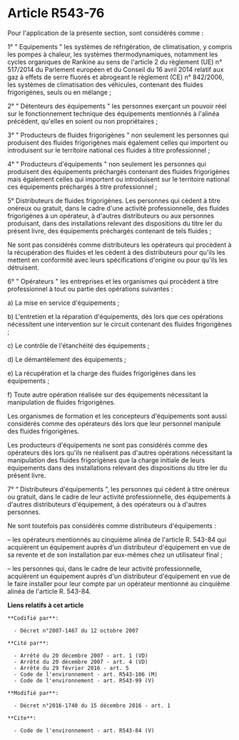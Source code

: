 # Article R543-76

Pour l'application de la présente section, sont considérés comme :

1° " Equipements " les systèmes de réfrigération, de climatisation, y compris les pompes à chaleur, les systèmes
thermodynamiques, notamment les cycles organiques de Rankine au sens de l'article 2 du règlement (UE) n° 517/2014 du
Parlement européen et du Conseil du 16 avril 2014 relatif aux gaz à effets de serre fluorés et abrogeant le règlement (CE) n°
842/2006, les systèmes de climatisation des véhicules, contenant des fluides frigorigènes, seuls ou en mélange ;

2° " Détenteurs des équipements " les personnes exerçant un pouvoir réel sur le fonctionnement technique des équipements
mentionnés à l'alinéa précédent, qu'elles en soient ou non propriétaires ;

3° " Producteurs de fluides frigorigènes " non seulement les personnes qui produisent des fluides frigorigènes mais également
celles qui importent ou introduisent sur le territoire national ces fluides à titre professionnel ;

4° " Producteurs d'équipements " non seulement les personnes qui produisent des équipements préchargés contenant des fluides
frigorigènes mais également celles qui importent ou introduisent sur le territoire national ces équipements préchargés à
titre professionnel ;

5° Distributeurs de fluides frigorigènes. Les personnes qui cèdent à titre onéreux ou gratuit, dans le cadre d'une activité
professionnelle, des fluides frigorigènes à un opérateur, à d'autres distributeurs ou aux personnes produisant, dans des
installations relevant des dispositions du titre Ier du présent livre, des équipements préchargés contenant de tels fluides ;

Ne sont pas considérés comme distributeurs les opérateurs qui procèdent à la récupération des fluides et les cèdent à des
distributeurs pour qu'ils les mettent en conformité avec leurs spécifications d'origine ou pour qu'ils les détruisent.

6° " Opérateurs " les entreprises et les organismes qui procèdent à titre professionnel à tout ou partie des opérations
suivantes :

a) La mise en service d'équipements ;

b) L'entretien et la réparation d'équipements, dès lors que ces opérations nécessitent une intervention sur le circuit
contenant des fluides frigorigènes ;

c) Le contrôle de l'étanchéité des équipements ;

d) Le démantèlement des équipements ;

e) La récupération et la charge des fluides frigorigènes dans les équipements ;

f) Toute autre opération réalisée sur des équipements nécessitant la manipulation de fluides frigorigènes.

Les organismes de formation et les concepteurs d'équipements sont aussi considérés comme des opérateurs dès lors que leur
personnel manipule des fluides frigorigènes.

Les producteurs d'équipements ne sont pas considérés comme des opérateurs dès lors qu'ils ne réalisent pas d'autres
opérations nécessitant la manipulation des fluides frigorigènes que la charge initiale de leurs équipements dans des
installations relevant des dispositions du titre Ier du présent livre.

7° “ Distributeurs d'équipements ”, les personnes qui cèdent à titre onéreux ou gratuit, dans le cadre de leur activité
professionnelle, des équipements à d'autres distributeurs d'équipement, à des opérateurs ou à d'autres personnes.

Ne sont toutefois pas considérés comme distributeurs d'équipements :

– les opérateurs mentionnés au cinquième alinéa de l'article R. 543-84 qui acquièrent un équipement auprès d'un distributeur
d'équipement en vue de sa revente et de son installation par eux-mêmes chez un utilisateur final ;

– les personnes qui, dans le cadre de leur activité professionnelle, acquièrent un équipement auprès d'un distributeur
d'équipement en vue de le faire installer pour leur compte par un opérateur mentionné au cinquième alinéa de l'article R.
543-84.

**Liens relatifs à cet article**

	**Codifié par**:

	  - Décret n°2007-1467 du 12 octobre 2007

	**Cité par**:

	  - Arrêté du 20 décembre 2007 - art. 1 (VD)
	  - Arrêté du 20 décembre 2007 - art. 4 (VD)
	  - Arrêté du 29 février 2016 - art. 5
	  - Code de l'environnement - art. R543-106 (M)
	  - Code de l'environnement - art. R543-99 (V)

	**Modifié par**:

	  - Décret n°2016-1740 du 15 décembre 2016 - art. 1

	**Cite**:

	  - Code de l'environnement - art. R543-84 (V)
